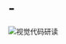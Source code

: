 # -

![视觉代码研读](https://user-images.githubusercontent.com/130474373/231826266-59127685-bd40-4495-abb8-ece43dc1dd9c.png)

